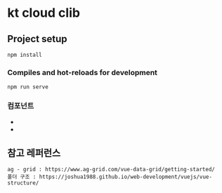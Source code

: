 # kt cloud clib


## Project setup
```
npm install
```

### Compiles and hot-reloads for development
```
npm run serve
```

### 컴포넌트
* 
* 


## 참고 레퍼런스
```
ag - grid : https://www.ag-grid.com/vue-data-grid/getting-started/ 
폴더 구조 : https://joshua1988.github.io/web-development/vuejs/vue-structure/ 
```
